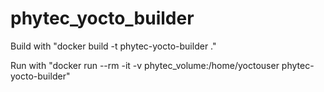 # phytec_yocto_builder

Build with "docker build -t phytec-yocto-builder ."

Run with "docker run --rm -it -v phytec_volume:/home/yoctouser phytec-yocto-builder"
